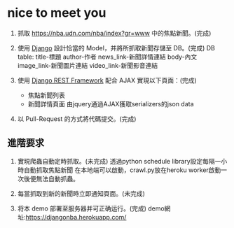 # nice to meet you
1. 抓取 https://nba.udn.com/nba/index?gr=www 中的焦點新聞。(完成)
2. 使用 [Django](https://www.djangoproject.com/) 設計恰當的 Model，并將所抓取新聞存儲至 DB。(完成)
   DB table:
     title-標題
     author-作者
     news_link-新聞詳情連結
     body-內文
     image_link-新聞圖片連結
     video_link-新聞影音連結
     
3. 使用 [Django REST Framework](http://www.django-rest-framework.org/) 配合 AJAX 實現以下頁面：(完成)
	 * 焦點新聞列表
	 * 新聞詳情頁面
	 由jquery通過AJAX獲取serializers的json data
	 
4. 以 Pull-Request 的方式將代碼提交。(完成)
	
## 進階要求
1. 實現爬蟲自動定時抓取。(未完成)
   透過python schedule library設定每隔一小時自動抓取焦點新聞
   在本地端可以啟動，crawl.py放在heroku worker啟動一次後便無法自動抓蟲。
   
2. 每當抓取到新的新聞時立即通知頁面。(未完成)
3. 将本 demo 部署至服务器并可正确运行。(完成)
   demo網址:https://djangonba.herokuapp.com/
